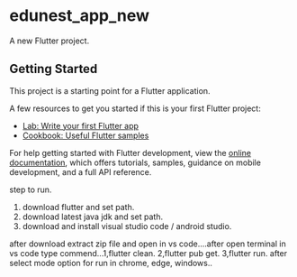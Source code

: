# edunest_app_new

A new Flutter project.

## Getting Started

This project is a starting point for a Flutter application.

A few resources to get you started if this is your first Flutter project:

- [Lab: Write your first Flutter app](https://docs.flutter.dev/get-started/codelab)
- [Cookbook: Useful Flutter samples](https://docs.flutter.dev/cookbook)

For help getting started with Flutter development, view the
[online documentation](https://docs.flutter.dev/), which offers tutorials,
samples, guidance on mobile development, and a full API reference.

step to run.
1. download flutter and set path.
2. download  latest java jdk and set path.
3. download and install visual studio code / android studio.

after download extract zip file and open in vs code....after open terminal in vs code type commend...1,flutter clean. 2,flutter pub get. 3,flutter run. after select mode option for run in chrome, edge, windows..